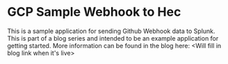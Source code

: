 # GCP Sample Webhook to Hec

This is a sample application for sending Github Webhook data to Splunk. This is part of a blog series and intended to be an example application for getting started. More information can be found in the blog here: <Will fill in blog link when it's live>

